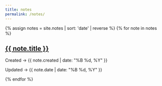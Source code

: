 ```yaml
---
title: notes
permalink: /notes/
---
```


{% assign notes = site.notes | sort: 'date' | reverse %}
{% for note in notes %}
<h2><a href="{{ note.url }}" >{{ note.title }}</a></h2>

<p class="sub">
Created → {{ note.created  | date: "%B %d, %Y" }}
</p>

<p class="sub">
Updated → {{ note.date  | date: "%B %d, %Y" }}
</p>
{% endfor %}

